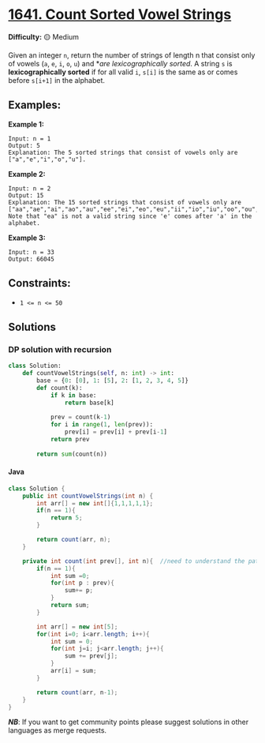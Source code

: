 # [1641. Count Sorted Vowel Strings](https://leetcode.com/problems/count-sorted-vowel-strings/)

**Difficulty:** :yellow_circle: Medium

Given an integer `n`, return the number of strings of length n that consist only of vowels (`a`, `e`, `i`, `o`, `u`) and **are lexicographically sorted*.
A string `s` is **lexicographically sorted** if for all valid `i`, `s[i]` is the same as or comes before `s[i+1]` in the alphabet.

## Examples:

**Example 1:**
```text
Input: n = 1
Output: 5
Explanation: The 5 sorted strings that consist of vowels only are ["a","e","i","o","u"].
```

**Example 2:** 
```text
Input: n = 2
Output: 15
Explanation: The 15 sorted strings that consist of vowels only are
["aa","ae","ai","ao","au","ee","ei","eo","eu","ii","io","iu","oo","ou","uu"].
Note that "ea" is not a valid string since 'e' comes after 'a' in the alphabet.
```

**Example 3:**

```text
Input: n = 33
Output: 66045
```

## Constraints:

- `1 <= n <= 50` 

## Solutions

### DP solution with recursion

```python
class Solution:
    def countVowelStrings(self, n: int) -> int:
        base = {0: [0], 1: [5], 2: [1, 2, 3, 4, 5]}
        def count(k):
            if k in base:
                return base[k]
            
            prev = count(k-1)
            for i in range(1, len(prev)):
                prev[i] = prev[i] + prev[i-1]
            return prev
                
        return sum(count(n))
```

#### Java
```java
class Solution {
    public int countVowelStrings(int n) {
        int arr[] = new int[]{1,1,1,1,1};
        if(n == 1){
            return 5;
        }

        return count(arr, n);
    }

    private int count(int prev[], int n){  //need to understand the pattern since each level depends on the previous one.
        if(n == 1){
            int sum =0;
            for(int p : prev){
                sum+= p;
            }
            return sum;
        }

        int arr[] = new int[5];
        for(int i=0; i<arr.length; i++){
            int sum = 0;
            for(int j=i; j<arr.length; j++){
                sum += prev[j];
            }
            arr[i] = sum;
        }

        return count(arr, n-1);
    }
}
```

***NB***: If you want to get community points please suggest solutions in other languages as merge requests.
